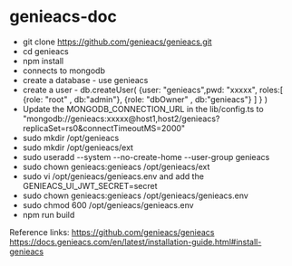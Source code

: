 # genieacs-doc

* git clone https://github.com/genieacs/genieacs.git
* cd genieacs
* npm install 
* connects to mongodb
* create a database - use genieacs
* create a user - db.createUser( {user: "genieacs",pwd: "xxxxx", roles:[ {role: "root" , db:"admin"}, {role: "dbOwner" , db:"genieacs"} ] } )
* Update the MONGODB_CONNECTION_URL in the lib/config.ts to "mongodb://genieacs:xxxxx@host1,host2/genieacs?replicaSet=rs0&connectTimeoutMS=2000"
* sudo  mkdir /opt/genieacs
* sudo mkdir /opt/genieacs/ext
* sudo useradd --system --no-create-home --user-group genieacs
* sudo chown genieacs:genieacs /opt/genieacs/ext
* sudo vi /opt/genieacs/genieacs.env and add the GENIEACS_UI_JWT_SECRET=secret
* sudo chown genieacs:genieacs /opt/genieacs/genieacs.env
* sudo chmod 600 /opt/genieacs/genieacs.env
* npm run build

Reference links: https://github.com/genieacs/genieacs
https://docs.genieacs.com/en/latest/installation-guide.html#install-genieacs

